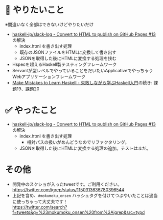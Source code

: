 # :muscle: やりたいこと

※間違いなく全部はできないけどやりたいだけ

- [haskell-jp/slack-log - Convert to HTML to publish on GitHub Pages #13](https://github.com/haskell-jp/slack-log/issues/13)の解決
    - index.html を書き出す処理
    - 既存のJSONファイルをHTMLに変換して書き出す
    - JSONを取得した後にHTMLに変換する処理を挟む
- Hspecを超えるHaskell製テスティングフレームワーク
- Servantが型レベルでやっていることをだいたいApplicativeでやっちゃうWebアプリケーションフレームワーク
- [Make Mistakes to Learn Haskell - 失敗しながら学ぶHaskell入門](https://github.com/haskell-jp/makeMistakesToLearnHaskell)の続き: 課題19、課題20

# :white_check_mark: やったこと

- [haskell-jp/slack-log - Convert to HTML to publish on GitHub Pages #13](https://github.com/haskell-jp/slack-log/issues/13)の解決
    - index.html を書き出す処理
        - 相対パスの扱いがめんどうなのでリファクタリング。
    - JSONを取得した後にHTMLに変換する処理の追加。テストはまだ。

# その他

- 開発中のスクショが入ったtweetです。ご利用ください。  
  <https://twitter.com/igrep/status/1150313636780396544>
- 上記を含め、`#mokumoku_onsen` ハッシュタグを付けてつぶやいたことは適当に使っちゃって大丈夫です！  
  <https://twitter.com/search?f=tweets&q=%23mokumoku_onsen%20from%3Aigrep&src=typd>
